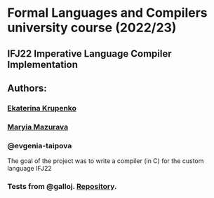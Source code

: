 # Formal Languages and Compilers university course (2022/23)
## IFJ22 Imperative Language Compiler Implementation 

## Authors:
### [Ekaterina Krupenko](https://github.com/sirotka)
### [Maryia Mazurava](https://github.com/maryia-mazurava)
### @evgenia-taipova

The goal of the project was to write a compiler (in C) for the custom language IFJ22

### Tests from @galloj. [Repository](https://github.com/galloj/IFJ22_Tester).
